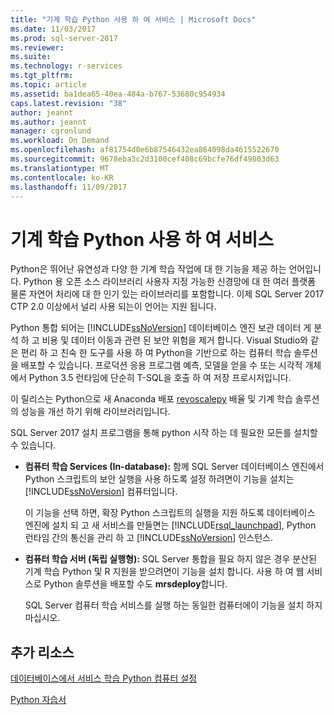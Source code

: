 ```yaml
---
title: "기계 학습 Python 사용 하 여 서비스 | Microsoft Docs"
ms.date: 11/03/2017
ms.prod: sql-server-2017
ms.reviewer: 
ms.suite: 
ms.technology: r-services
ms.tgt_pltfrm: 
ms.topic: article
ms.assetid: ba1dea65-40ea-484a-b767-53680c954934
caps.latest.revision: "38"
author: jeannt
ms.author: jeannt
manager: cgronlund
ms.workload: On Demand
ms.openlocfilehash: af81754d0e6b87546432ea864098da4615522670
ms.sourcegitcommit: 9678eba3c2d3100cef408c69bcfe76df49803d63
ms.translationtype: MT
ms.contentlocale: ko-KR
ms.lasthandoff: 11/09/2017
---
```

# <a name="machine-learning-services-with-python"></a>기계 학습 Python 사용 하 여 서비스

Python은 뛰어난 유연성과 다양 한 기계 학습 작업에 대 한 기능을 제공 하는 언어입니다. Python 용 오픈 소스 라이브러리 사용자 지정 가능한 신경망에 대 한 여러 플랫폼 물론 자연어 처리에 대 한 인기 있는 라이브러리를 포함합니다. 이제 SQL Server 2017 CTP 2.0 이상에서 널리 사용 되는이 언어는 지원 됩니다.

Python 통합 되어는 [!INCLUDE[ssNoVersion](../../includes/ssnoversion-md.md)] 데이터베이스 엔진 보관 데이터 게 분석 하 고 비용 및 데이터 이동과 관련 된 보안 위험을 제거 합니다.  Visual Studio와 같은 편리 하 고 친숙 한 도구를 사용 하 여 Python을 기반으로 하는 컴퓨터 학습 솔루션을 배포할 수 있습니다. 프로덕션 응용 프로그램 예측, 모델을 얻을 수 또는 시각적 개체에서 Python 3.5 런타임에 단순히 T-SQL을 호출 하 여 저장 프로시저입니다.

이 릴리스는 Python으로 새 Anaconda 배포 [revoscalepy](../python/what-is-revoscalepy.md) 배율 및 기계 학습 솔루션의 성능을 개선 하기 위해 라이브러리입니다.

SQL Server 2017 설치 프로그램을 통해 python 시작 하는 데 필요한 모든를 설치할 수 있습니다.

+ **컴퓨터 학습 Services (In-database):** 함께 SQL Server 데이터베이스 엔진에서 Python 스크립트의 보안 실행을 사용 하도록 설정 하려면이 기능을 설치는 [!INCLUDE[ssNoVersion](../../includes/ssnoversion-md.md)] 컴퓨터입니다.
  
     이 기능을 선택 하면, 확장 Python 스크립트의 실행을 지원 하도록 데이터베이스 엔진에 설치 되 고 새 서비스를 만들면는 [!INCLUDE[rsql_launchpad](../../includes/rsql-launchpad-md.md)], Python 런타임 간의 통신을 관리 하 고 [!INCLUDE[ssNoVersion](../../includes/ssnoversion-md.md)] 인스턴스.

+ **컴퓨터 학습 서버 (독립 실행형):** SQL Server 통합을 필요 하지 않은 경우 분산된 기계 학습 Python 및 R 지원을 받으려면이 기능을 설치 합니다. 사용 하 여 웹 서비스로 Python 솔루션을 배포할 수도 **mrsdeploy**합니다.
  
     SQL Server 컴퓨터 학습 서비스를 실행 하는 동일한 컴퓨터에이 기능을 설치 하지 마십시오.


## <a name="additional-resources"></a>추가 리소스

[데이터베이스에서 서비스 학습 Python 컴퓨터 설정](setup-python-machine-learning-services.md)

[Python 자습서](../tutorials/sql-server-python-tutorials.md)
